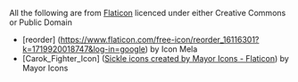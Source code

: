 All the following are from [Flaticon](https://www.flaticon.com) licenced under either Creative Commons or Public Domain

* [reorder] (https://www.flaticon.com/free-icon/reorder_16116301?k=1719920018747&log-in=google) by Icon Mela
* [Carok_Fighter_Icon] (<a href="https://www.flaticon.com/free-icons/sickle" title="Sickle icons">Sickle icons created by Mayor Icons - Flaticon</a>) by Mayor Icons
